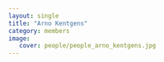 ```yaml
---
layout: single
title: "Arno Kentgens"
category: members
image:
   cover: people/people_arno_kentgens.jpg
---
```


